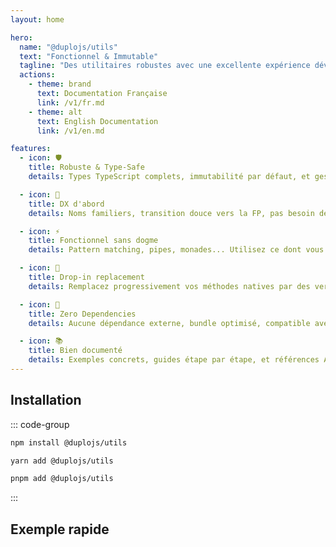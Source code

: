 ```yaml
---
layout: home

hero:
  name: "@duplojs/utils"
  text: "Fonctionnel & Immutable"
  tagline: "Des utilitaires robustes avec une excellente expérience développeur."
  actions:
    - theme: brand
      text: Documentation Française
      link: /v1/fr.md
    - theme: alt
      text: English Documentation
      link: /v1/en.md

features:
  - icon: 🛡️
    title: Robuste & Type-Safe
    details: Types TypeScript complets, immutabilité par défaut, et gestion d'erreurs intégrée pour un code fiable.

  - icon: 🚀
    title: DX d'abord
    details: Noms familiers, transition douce vers la FP, pas besoin de tout réapprendre pour être productif.

  - icon: ⚡
    title: Fonctionnel sans dogme
    details: Pattern matching, pipes, monades... Utilisez ce dont vous avez besoin quand vous en avez besoin.

  - icon: 🔧
    title: Drop-in replacement
    details: Remplacez progressivement vos méthodes natives par des versions fonctionnelles et immutables.

  - icon: 🎯
    title: Zero Dependencies
    details: Aucune dépendance externe, bundle optimisé, compatible avec tous les environnements.

  - icon: 📚
    title: Bien documenté
    details: Exemples concrets, guides étape par étape, et références API complètes pour chaque fonction.
---
```



## Installation

::: code-group
```bash [npm]
npm install @duplojs/utils
```
```bash [yarn]
yarn add @duplojs/utils
```
```bash [pnpm]
pnpm add @duplojs/utils
```
:::

## Exemple rapide

<MonacoTSEditor
  src="/v1/fastExample.doc.ts"
  majorVersion="v1"
/>
